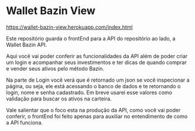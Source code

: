 # Wallet Bazin View

https://wallet-bazin-view.herokuapp.com/index.html

Este repositório guarda o frontEnd para a API do repositório ao lado, a Wallet Bazin API.

Aqui você vai poder conferir as funcionalidades da API além de poder criar um login e acompanhar seus investimentos e ter dicas de quando comprar e vender seus ativos pelo método Bazin.

Na parte de Login você verá que é retornado um json se você inspecionar a página, ou seja, ele está acessando o banco de dados e te retornando o login, nome e senha cadastrado.
Em breve usarei esse valores como validação para buscar os ativos na carteira.

Vale salientar que o foco esta na produção da API, como você vai poder conferir, o frontEnd foi feito apenas para auxiliar no entendimento de como a API funciona.